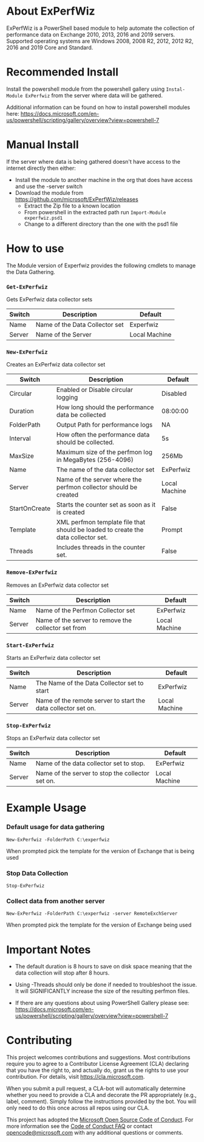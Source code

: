 # About ExPerfWiz
ExPerfWiz is a PowerShell based module to help automate the collection of performance data on Exchange 2010, 2013, 2016 and 2019 servers.  Supported operating systems are Windows 2008, 2008 R2, 2012, 2012 R2, 2016 and 2019 Core and Standard.

# Recommended Install
Install the powershell module from the powershell gallery using `Instal-Module ExPerfwiz` from the server where data will be gathered.

Additional information can be found on how to install powershell modules here:
https://docs.microsoft.com/en-us/powershell/scripting/gallery/overview?view=powershell-7

# Manual Install
If the server where data is being gathered doesn't have access to the internet directly then either:

* Install the module to another machine in the org that does have access and use the -server switch
* Download the module from https://github.com/microsoft/ExPerfWiz/releases
  * Extract the Zip file to a known location
  * From powershell in the extracted path run `Import-Module experfwiz.psd1`
  * Change to a different directory than the one with the psd1 file

# How to use
The Module version of Experfwiz provides the following cmdlets to manage the Data Gathering.

### `Get-ExPerfwiz`
Gets ExPerfwiz data collector sets

Switch | Description|Default
-------|-------|-------
Name|Name of the Data Collector set|Experfwiz
Server|Name of the Server |Local Machine


### `New-ExPerfwiz`
Creates an ExPerfwiz data collector set

Switch | Description|Default
-------|-------|-------
Circular| Enabled or Disable circular logging|Disabled
Duration| How long should the performance data be collected|08:00:00
FolderPath|Output Path for performance logs|NA
Interval|How often the performance data should be collected.|5s
MaxSize|Maximum size of the perfmon log in MegaBytes (256-4096)|256Mb
Name|The name of the data collector set|ExPerfwiz
Server|Name of the server where the perfmon collector should be created|Local Machine
StartOnCreate|Starts the counter set as soon as it is created|False
Template| XML perfmon template file that should be loaded to create the data collector set.|Prompt
Threads|Includes threads in the counter set.|False


### `Remove-ExPerfwiz`
Removes an ExPerfwiz data collector set

Switch | Description|Default
-------|-------|-------
Name|Name of the Perfmon Collector set|ExPerfwiz
Server|Name of the server to remove the collector set from|Local Machine

### `Start-ExPerfwiz`
Starts an ExPerfwiz data collector set

Switch | Description|Default
-------|-------|-------
Name|The Name of the Data Collector set to start|ExPerfwiz
Server|Name of the remote server to start the data collector set on.|Local Machine

### `Stop-ExPerfwiz`
Stops an ExPerfwiz data collector set

Switch | Description|Default
-------|-------|-------
Name|Name of the data collector set to stop.|ExPerfwiz
Server|Name of the server to stop the collector set on.|Local Machine

# Example Usage

### Default usage for data gathering

  `New-ExPerfwiz -FolderPath C:\experfwiz`

  When prompted pick the template for the version of Exchange that is being used


### Stop Data Collection

  `Stop-ExPerfwiz`


### Collect data from another server

  `New-ExPerfwiz -FolderPath C:\experfwiz -server RemoteExchServer`

  When prompted pick the template for the version of Exchange being used

# Important Notes
* The default duration is 8 hours to save on disk space meaning that the data collection will stop after 8 hours.

* Using -Threads should only be done if needed to troubleshoot the issue.  It will SIGNIFICANTLY increase the size of the resulting perfmon files.

* If there are any questions about using PowerShell Gallery please see: https://docs.microsoft.com/en-us/powershell/scripting/gallery/overview?view=powershell-7 

# Contributing

This project welcomes contributions and suggestions.  Most contributions require you to agree to a
Contributor License Agreement (CLA) declaring that you have the right to, and actually do, grant us
the rights to use your contribution. For details, visit https://cla.microsoft.com.

When you submit a pull request, a CLA-bot will automatically determine whether you need to provide
a CLA and decorate the PR appropriately (e.g., label, comment). Simply follow the instructions
provided by the bot. You will only need to do this once across all repos using our CLA.

This project has adopted the [Microsoft Open Source Code of Conduct](https://opensource.microsoft.com/codeofconduct/).
For more information see the [Code of Conduct FAQ](https://opensource.microsoft.com/codeofconduct/faq/) or
contact [opencode@microsoft.com](mailto:opencode@microsoft.com) with any additional questions or comments.

